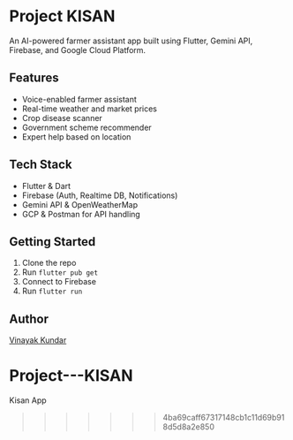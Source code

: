# Project KISAN

An AI-powered farmer assistant app built using Flutter, Gemini API, Firebase, and Google Cloud Platform.

## Features

- Voice-enabled farmer assistant
- Real-time weather and market prices
- Crop disease scanner
- Government scheme recommender
- Expert help based on location

## Tech Stack

- Flutter & Dart
- Firebase (Auth, Realtime DB, Notifications)
- Gemini API & OpenWeatherMap
- GCP & Postman for API handling

## Getting Started

1. Clone the repo
2. Run `flutter pub get`
3. Connect to Firebase
4. Run `flutter run`

## Author

[Vinayak Kundar](mailto:vinayak.kundar.official@gmail.com)

# Project---KISAN
Kisan App
>>>>>>> 4ba69caff67317148cb1c11d69b918d5d8a2e850
